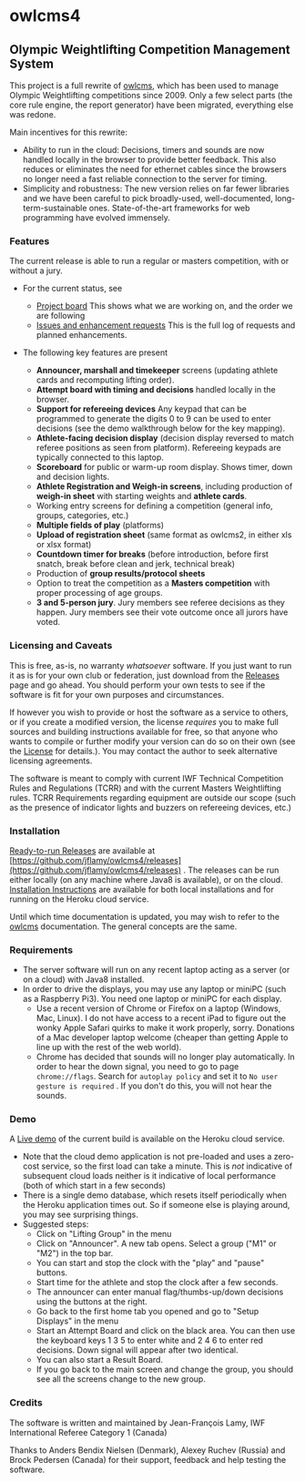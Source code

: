 # owlcms4
## Olympic Weightlifting Competition Management System 

This project is a full rewrite of [owlcms](https://owlcms2.sourceforge.io/#!index.md), which has been used to manage Olympic Weightlifting competitions since 2009.  Only a few select parts (the core rule engine, the report generator) have been migrated, everything else was redone.

Main incentives for this rewrite:
- Ability to run in the cloud: Decisions, timers and sounds are now handled locally in the browser to provide better feedback.  This also reduces or eliminates the need for ethernet cables since the browsers no longer need a fast reliable connection to the server for timing.
- Simplicity and robustness: The new version relies on far fewer libraries and we have been careful to pick broadly-used, well-documented, long-term-sustainable ones.  State-of-the-art frameworks for web programming have evolved immensely.

### Features

The current release is able to run a regular or masters competition, with or without a jury.

- For the current status, see
  -  [Project board](https://github.com/jflamy/owlcms4/projects/1) This shows what we are working on, and the order we are following
  -  [Issues and enhancement requests](https://github.com/jflamy/owlcms4/issues) This is the full log of requests and planned enhancements.
  
- The following key features are present
  - **Announcer, marshall and timekeeper** screens (updating athlete cards and recomputing lifting order).
  - **Attempt board with timing and decisions** handled locally in the browser. 
  - **Support for refereeing devices** Any keypad that can be programmed to generate the digits 0 to 9 can be used to enter decisions (see the demo walkthrough below for the key mapping).  
  - **Athlete-facing decision display** (decision display reversed to match referee positions as seen from platform). Refereeing keypads are typically connected to this laptop.
  - **Scoreboard** for public or warm-up room display.  Shows timer, down and decision lights.
  - **Athlete Registration and Weigh-in screens**, including production of **weigh-in sheet** with starting weights and **athlete cards**.
  - Working entry screens for defining a competition (general info, groups, categories, etc.)
  - **Multiple fields of play** (platforms)
  - **Upload of registration sheet** (same format as owlcms2, in either xls or xlsx format)
  - **Countdown timer for breaks** (before introduction, before first snatch, break before clean and jerk, technical break)
  - Production of **group results/protocol sheets**
  - Option to treat the competition as a **Masters competition** with proper processing of age groups.
  - **3 and 5-person jury**.  Jury members see referee decisions as they happen. Jury members see their vote outcome once all jurors have voted.

### Licensing and Caveats
This is free, as-is, no warranty *whatsoever* software. If you just want to run it as is for your own club or federation, just download from the [Releases](https://github.com/jflamy/owlcms4/releases) page and go ahead. You should perform your own tests to see if the software is fit for your own purposes and circumstances.

If however you wish to provide or host the software as a service to others, or if you create a modified version, the license *requires* you to make full sources and building instructions available for free, so that anyone who wants to compile or further modify your version can do so on their own (see the [License](https://github.com/jflamy/owlcms4/blob/master/LICENSE.txt) for details.).  You may contact the author to seek alternative licensing agreements.

The software is meant to comply with current IWF Technical Competition Rules and Regulations (TCRR) and with the current Masters Weightlifting rules.  TCRR Requirements regarding equipment are outside our scope (such as the presence of indicator lights and buzzers on refereeing devices, etc.)

### Installation
[Ready-to-run Releases](https://github.com/jflamy/owlcms4/releases) are available at [https://github.com/jflamy/owlcms4/releases](https://github.com/jflamy/owlcms4/releases) . The releases can be run either locally (on any machine where Java8 is available), or on the cloud. [Installation Instructions](<https://jflamy.github.io/owlcms4/#!index.md>) are available for both local installations and for running on the Heroku cloud service.

Until which time documentation is updated, you may wish to refer to the [owlcms](https://owlcms2.sourceforge.io/#!index.md) documentation.  The general concepts are the same.

### Requirements

- The server software will run on any recent laptop acting as a server (or on a cloud) with Java8 installed.
- In order to drive the displays, you may use any laptop or miniPC (such as a Raspberry Pi3).  You need one laptop or miniPC for each display.
  - Use a recent version of Chrome or Firefox on a laptop (Windows, Mac, Linux).  I do not have access to a recent iPad to figure out the wonky Apple Safari quirks to make it work properly, sorry. Donations of a Mac developer laptop welcome (cheaper than getting Apple to line up with the rest of the web world).
  - Chrome has decided that sounds will no longer play automatically.  In order to hear the down signal, you need to go to page ``chrome://flags``. Search for ``autoplay policy`` and set it to ``No user gesture is required`` .  If you don't do this, you will not hear the sounds.

### Demo
A [Live demo](https://owlcms4.herokuapp.com) of the current build is available on the Heroku cloud service.
- Note that the cloud demo application is not pre-loaded and uses a zero-cost service, so the first load can take a minute. This is *not* indicative of subsequent cloud loads neither is it indicative of local performance (both of which start in a few seconds)
- There is a single demo database, which resets itself periodically when the Heroku application times out. So if someone else is playing around, you may see surprising things.
- Suggested steps:
    - Click on "Lifting Group" in the menu
    - Click on "Announcer". A new tab opens.  Select a group ("M1" or "M2") in the top bar.
    - You can start and stop the clock with the "play" and "pause" buttons.
    - Start time for the athlete and stop the clock after a few seconds.
    - The announcer can enter manual flag/thumbs-up/down decisions using the buttons at the right.
    - Go back to the first home tab you opened and go to "Setup Displays" in the menu
    - Start an Attempt Board and click on the black area. You can then use the keyboard keys 1 3 5 to enter white and 2 4 6 to enter red decisions.  Down signal will appear after two identical.
    - You can also start a Result Board.
    - If you go back to the main screen and change the group, you should see all the screens change to the new group.

### Credits

The software is written and maintained by Jean-François Lamy, IWF International Referee Category 1 (Canada)

Thanks to Anders Bendix Nielsen (Denmark), Alexey Ruchev (Russia) and Brock Pedersen (Canada) for their support, feedback and help testing the software.
